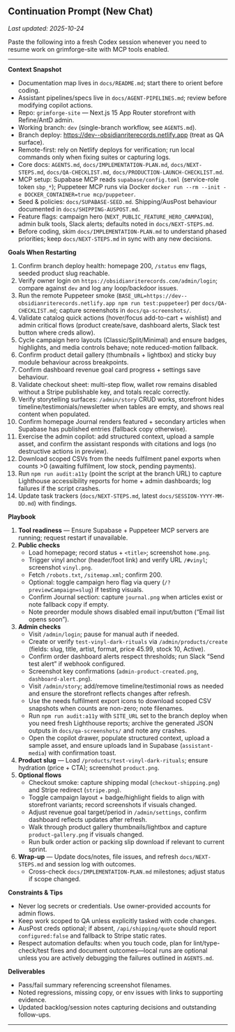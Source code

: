 ## Continuation Prompt (New Chat)

_Last updated: 2025-10-24_

Paste the following into a fresh Codex session whenever you need to resume work on grimforge-site with MCP tools enabled.

---

**Context Snapshot**
- Documentation map lives in `docs/README.md`; start there to orient before coding.
- Assistant pipelines/specs live in `docs/AGENT-PIPELINES.md`; review before modifying copilot actions.
- Repo: `grimforge-site` — Next.js 15 App Router storefront with Refine/AntD admin.
- Working branch: `dev` (single-branch workflow, see `AGENTS.md`).
- Branch deploy: https://dev--obsidianriterecords.netlify.app (treat as QA surface).
- Remote-first: rely on Netlify deploys for verification; run local commands only when fixing suites or capturing logs.
- Core docs: `AGENTS.md`, `docs/IMPLEMENTATION-PLAN.md`, `docs/NEXT-STEPS.md`, `docs/QA-CHECKLIST.md`, `docs/PRODUCTION-LAUNCH-CHECKLIST.md`.
- MCP setup: Supabase MCP reads `supabase/config.toml` (service-role token `sbp_*`); Puppeteer MCP runs via Docker `docker run --rm --init -e DOCKER_CONTAINER=true mcp/puppeteer`.
- Seed & policies: `docs/SUPABASE-SEED.md`. Shipping/AusPost behaviour documented in `docs/SHIPPING-AUSPOST.md`.
- Feature flags: campaign hero (`NEXT_PUBLIC_FEATURE_HERO_CAMPAIGN`), admin bulk tools, Slack alerts; defaults noted in `docs/NEXT-STEPS.md`.
- Before coding, skim `docs/IMPLEMENTATION-PLAN.md` to understand phased priorities; keep `docs/NEXT-STEPS.md` in sync with any new decisions.

**Goals When Restarting**
1. Confirm branch deploy health: homepage 200, `/status` env flags, seeded product slug reachable.
2. Verify owner login on `https://obsidianriterecords.com/admin/login`; compare against `dev` and log any loop/backdoor issues.
3. Run the remote Puppeteer smoke (`BASE_URL=https://dev--obsidianriterecords.netlify.app npm run test:puppeteer`) per `docs/QA-CHECKLIST.md`; capture screenshots in `docs/qa-screenshots/`.
4. Validate catalog quick actions (hover/focus add-to-cart + wishlist) and admin critical flows (product create/save, dashboard alerts, Slack test button where creds allow).
5. Cycle campaign hero layouts (Classic/Split/Minimal) and ensure badges, highlights, and media controls behave; note reduced-motion fallback.
6. Confirm product detail gallery (thumbnails + lightbox) and sticky buy module behaviour across breakpoints.
7. Confirm dashboard revenue goal card progress + settings save behaviour.
8. Validate checkout sheet: multi-step flow, wallet row remains disabled without a Stripe publishable key, and totals recalc correctly.
9. Verify storytelling surfaces: `/admin/story` CRUD works, storefront hides timeline/testimonials/newsletter when tables are empty, and shows real content when populated.
10. Confirm homepage Journal renders featured + secondary articles when Supabase has published entries (fallback copy otherwise).
11. Exercise the admin copilot: add structured context, upload a sample asset, and confirm the assistant responds with citations and logs (no destructive actions in preview).
12. Download scoped CSVs from the needs fulfilment panel exports when counts >0 (awaiting fulfilment, low stock, pending payments).
13. Run `npm run audit:a11y` (point the script at the branch URL) to capture Lighthouse accessibility reports for home + admin dashboards; log failures if the script crashes.
14. Update task trackers (`docs/NEXT-STEPS.md`, latest `docs/SESSION-YYYY-MM-DD.md`) with findings.

**Playbook**
1. **Tool readiness** — Ensure Supabase + Puppeteer MCP servers are running; request restart if unavailable.
2. **Public checks**
   - Load homepage; record status + `<title>`; screenshot `home.png`.
   - Trigger vinyl anchor (header/foot link) and verify URL `/#vinyl`; screenshot `vinyl.png`.
   - Fetch `/robots.txt`, `/sitemap.xml`; confirm 200.
   - Optional: toggle campaign hero flag via query (`/?previewCampaign=slug`) if testing visuals.
   - Confirm Journal section: capture `journal.png` when articles exist or note fallback copy if empty.
   - Note preorder module shows disabled email input/button (“Email list opens soon”).
3. **Admin checks**
   - Visit `/admin/login`; pause for manual auth if needed.
   - Create or verify `test-vinyl-dark-rituals` via `/admin/products/create` (fields: slug, title, artist, format, price 45.99, stock 10, Active).
   - Confirm order dashboard alerts respect thresholds; run Slack “Send test alert” if webhook configured.
   - Screenshot key confirmations (`admin-product-created.png`, `dashboard-alert.png`).
   - Visit `/admin/story`; add/remove timeline/testimonial rows as needed and ensure the storefront reflects changes after refresh.
   - Use the needs fulfilment export icons to download scoped CSV snapshots when counts are non-zero; note filenames.
   - Run `npm run audit:a11y` with `SITE_URL` set to the branch deploy when you need fresh Lighthouse reports; archive the generated JSON outputs in `docs/qa-screenshots/` and note any crashes.
   - Open the copilot drawer, populate structured context, upload a sample asset, and ensure uploads land in Supabase (`assistant-media`) with confirmation toast.
4. **Product slug** — Load `/products/test-vinyl-dark-rituals`; ensure hydration (price + CTA); screenshot `product.png`.
5. **Optional flows**
   - Checkout smoke: capture shipping modal (`checkout-shipping.png`) and Stripe redirect (`stripe.png`).
   - Toggle campaign layout + badge/highlight fields to align with storefront variants; record screenshots if visuals changed.
   - Adjust revenue goal target/period in `/admin/settings`, confirm dashboard reflects updates after refresh.
   - Walk through product gallery thumbnails/lightbox and capture `product-gallery.png` if visuals changed.
   - Run bulk order action or packing slip download if relevant to current sprint.
6. **Wrap-up** — Update docs/notes, file issues, and refresh `docs/NEXT-STEPS.md` and session log with outcomes.
   - Cross-check `docs/IMPLEMENTATION-PLAN.md` milestones; adjust status if scope changed.

**Constraints & Tips**
- Never log secrets or credentials. Use owner-provided accounts for admin flows.
- Keep work scoped to QA unless explicitly tasked with code changes.
- AusPost creds optional; if absent, `/api/shipping/quote` should report `configured:false` and fallback to Stripe static rates.
- Respect automation defaults: when you touch code, plan for lint/type-check/test fixes and document outcomes—local runs are optional unless you are actively debugging the failures outlined in `AGENTS.md`.

**Deliverables**
- Pass/fail summary referencing screenshot filenames.
- Noted regressions, missing copy, or env issues with links to supporting evidence.
- Updated backlog/session notes capturing decisions and outstanding follow-ups.

---
